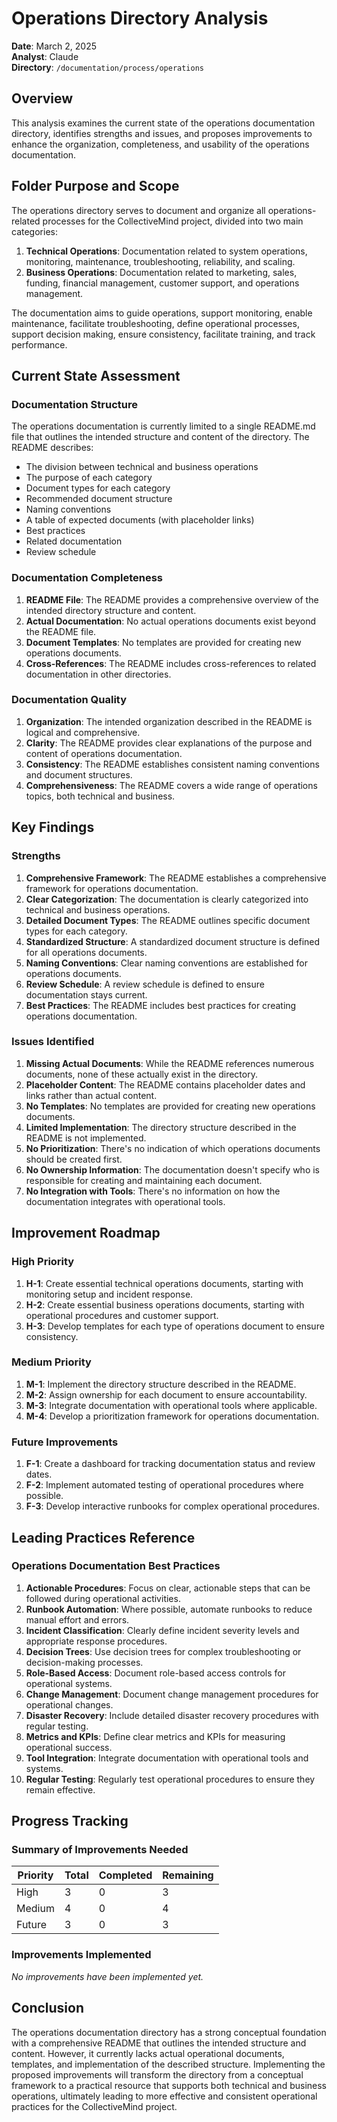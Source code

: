# Operations Directory Analysis

**Date**: March 2, 2025  
**Analyst**: Claude  
**Directory**: `/documentation/process/operations`

## Overview

This analysis examines the current state of the operations documentation directory, identifies strengths and issues, and proposes improvements to enhance the organization, completeness, and usability of the operations documentation.

## Folder Purpose and Scope

The operations directory serves to document and organize all operations-related processes for the CollectiveMind project, divided into two main categories:

1. **Technical Operations**: Documentation related to system operations, monitoring, maintenance, troubleshooting, reliability, and scaling.
2. **Business Operations**: Documentation related to marketing, sales, funding, financial management, customer support, and operations management.

The documentation aims to guide operations, support monitoring, enable maintenance, facilitate troubleshooting, define operational processes, support decision making, ensure consistency, facilitate training, and track performance.

## Current State Assessment

### Documentation Structure

The operations documentation is currently limited to a single README.md file that outlines the intended structure and content of the directory. The README describes:
- The division between technical and business operations
- The purpose of each category
- Document types for each category
- Recommended document structure
- Naming conventions
- A table of expected documents (with placeholder links)
- Best practices
- Related documentation
- Review schedule

### Documentation Completeness

1. **README File**: The README provides a comprehensive overview of the intended directory structure and content.
2. **Actual Documentation**: No actual operations documents exist beyond the README file.
3. **Document Templates**: No templates are provided for creating new operations documents.
4. **Cross-References**: The README includes cross-references to related documentation in other directories.

### Documentation Quality

1. **Organization**: The intended organization described in the README is logical and comprehensive.
2. **Clarity**: The README provides clear explanations of the purpose and content of operations documentation.
3. **Consistency**: The README establishes consistent naming conventions and document structures.
4. **Comprehensiveness**: The README covers a wide range of operations topics, both technical and business.

## Key Findings

### Strengths

1. **Comprehensive Framework**: The README establishes a comprehensive framework for operations documentation.
2. **Clear Categorization**: The documentation is clearly categorized into technical and business operations.
3. **Detailed Document Types**: The README outlines specific document types for each category.
4. **Standardized Structure**: A standardized document structure is defined for all operations documents.
5. **Naming Conventions**: Clear naming conventions are established for operations documents.
6. **Review Schedule**: A review schedule is defined to ensure documentation stays current.
7. **Best Practices**: The README includes best practices for creating operations documentation.

### Issues Identified

1. **Missing Actual Documents**: While the README references numerous documents, none of these actually exist in the directory.
2. **Placeholder Content**: The README contains placeholder dates and links rather than actual content.
3. **No Templates**: No templates are provided for creating new operations documents.
4. **Limited Implementation**: The directory structure described in the README is not implemented.
5. **No Prioritization**: There's no indication of which operations documents should be created first.
6. **No Ownership Information**: The documentation doesn't specify who is responsible for creating and maintaining each document.
7. **No Integration with Tools**: There's no information on how the documentation integrates with operational tools.

## Improvement Roadmap

### High Priority

1. **H-1**: Create essential technical operations documents, starting with monitoring setup and incident response.
2. **H-2**: Create essential business operations documents, starting with operational procedures and customer support.
3. **H-3**: Develop templates for each type of operations document to ensure consistency.

### Medium Priority

1. **M-1**: Implement the directory structure described in the README.
2. **M-2**: Assign ownership for each document to ensure accountability.
3. **M-3**: Integrate documentation with operational tools where applicable.
4. **M-4**: Develop a prioritization framework for operations documentation.

### Future Improvements

1. **F-1**: Create a dashboard for tracking documentation status and review dates.
2. **F-2**: Implement automated testing of operational procedures where possible.
3. **F-3**: Develop interactive runbooks for complex operational procedures.

## Leading Practices Reference

### Operations Documentation Best Practices

1. **Actionable Procedures**: Focus on clear, actionable steps that can be followed during operational activities.
2. **Runbook Automation**: Where possible, automate runbooks to reduce manual effort and errors.
3. **Incident Classification**: Clearly define incident severity levels and appropriate response procedures.
4. **Decision Trees**: Use decision trees for complex troubleshooting or decision-making processes.
5. **Role-Based Access**: Document role-based access controls for operational systems.
6. **Change Management**: Document change management procedures for operational changes.
7. **Disaster Recovery**: Include detailed disaster recovery procedures with regular testing.
8. **Metrics and KPIs**: Define clear metrics and KPIs for measuring operational success.
9. **Tool Integration**: Integrate documentation with operational tools and systems.
10. **Regular Testing**: Regularly test operational procedures to ensure they remain effective.

## Progress Tracking

### Summary of Improvements Needed

| Priority | Total | Completed | Remaining |
|----------|-------|-----------|-----------|
| High     | 3     | 0         | 3         |
| Medium   | 4     | 0         | 4         |
| Future   | 3     | 0         | 3         |

### Improvements Implemented

*No improvements have been implemented yet.*

## Conclusion

The operations documentation directory has a strong conceptual foundation with a comprehensive README that outlines the intended structure and content. However, it currently lacks actual operational documents, templates, and implementation of the described structure. Implementing the proposed improvements will transform the directory from a conceptual framework to a practical resource that supports both technical and business operations, ultimately leading to more effective and consistent operational practices for the CollectiveMind project. 